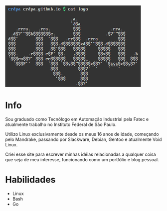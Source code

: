 ![](/logo.png)

# Info
Sou graduado como Tecnólogo em Automação Industrial pela Fatec e atualmente trabalho no Instituto Federal de São Paulo.

Utilizo Linux exclusivamente desde os meus 16 anos de idade, começando pelo Mandrake, passando por Slackware, Debian, Gentoo e atualmente Void Linux.

Criei esse site para escrever minhas idéias relacionadas a qualquer coisa que seja de meu interesse, funcionando como um portfólio e blog pessoal.

# Habilidades
- Linux
- Bash
- Go
